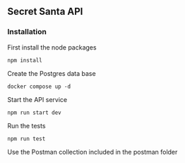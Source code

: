 

## Secret Santa API

### Installation 
First install the node packages 
```
npm install
```
Create the Postgres data base
```
docker compose up -d
```
Start the API service
```
npm run start dev
```

Run the tests
```
npm run test
```

Use the Postman collection included in the postman folder

